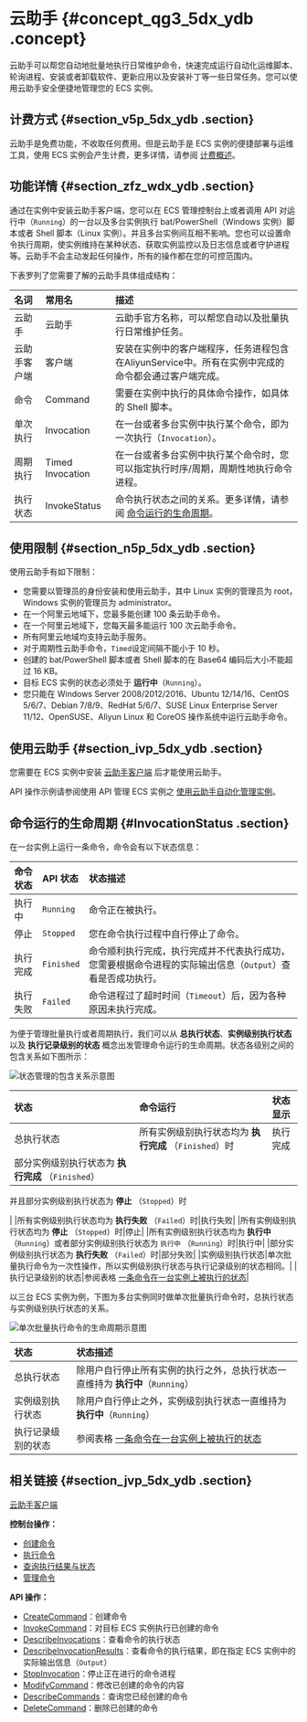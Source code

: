 # 云助手 {#concept_qg3_5dx_ydb .concept}

云助手可以帮您自动地批量地执行日常维护命令，快速完成运行自动化运维脚本、轮询进程、安装或者卸载软件、更新应用以及安装补丁等一些日常任务。您可以使用云助手安全便捷地管理您的 ECS 实例。

## 计费方式 {#section_v5p_5dx_ydb .section}

云助手是免费功能，不收取任何费用。但是云助手是 ECS 实例的便捷部署与运维工具，使用 ECS 实例会产生计费，更多详情，请参阅 [计费概述](../../../../../intl.zh-CN/产品定价/计费概述.md#)。

## 功能详情 {#section_zfz_wdx_ydb .section}

通过在实例中安装云助手客户端，您可以在 ECS 管理控制台上或者调用 API 对运行中（`Running`）的一台以及多台实例执行 bat/PowerShell（Windows 实例）脚本或者 Shell 脚本（Linux 实例）。并且多台实例间互相不影响。您也可以设置命令执行周期，使实例维持在某种状态、获取实例监控以及日志信息或者守护进程等。云助手不会主动发起任何操作，所有的操作都在您的可控范围内。

下表罗列了您需要了解的云助手具体组成结构：

|名词|常用名|描述|
|:-|:--|:-|
|云助手|云助手|云助手官方名称，可以帮您自动以及批量执行日常维护任务。|
|云助手客户端|客户端|安装在实例中的客户端程序，任务进程包含在AliyunService中。所有在实例中完成的命令都会通过客户端完成。|
|命令|Command|需要在实例中执行的具体命令操作，如具体的 Shell 脚本。|
|单次执行|Invocation|在一台或者多台实例中执行某个命令，即为一次执行（`Invocation`）。|
|周期执行|Timed Invocation|在一台或者多台实例中执行某个命令时，您可以指定执行时序/周期，周期性地执行命令进程。|
|执行状态|InvokeStatus|命令执行状态之间的关系。更多详情，请参阅 [命令运行的生命周期](#)。|

## 使用限制 {#section_n5p_5dx_ydb .section}

使用云助手有如下限制：

-   您需要以管理员的身份安装和使用云助手，其中 Linux 实例的管理员为 root，Windows 实例的管理员为 administrator。
-   在一个阿里云地域下，您最多能创建 100 条云助手命令。
-   在一个阿里云地域下，您每天最多能运行 100 次云助手命令。
-   所有阿里云地域均支持云助手服务。
-   对于周期性云助手命令，`Timed`设定间隔不能小于 10 秒。
-   创建的 bat/PowerShell 脚本或者 Shell 脚本的在 Base64 编码后大小不能超过 16 KB。
-   目标 ECS 实例的状态必须处于 **运行中**（`Running`）。
-   您只能在 Windows Server 2008/2012/2016、Ubuntu 12/14/16、CentOS 5/6/7、Debian 7/8/9、RedHat 5/6/7、SUSE Linux Enterprise Server 11/12、OpenSUSE、Aliyun Linux 和 CoreOS 操作系统中运行云助手命令。

## 使用云助手 {#section_ivp_5dx_ydb .section}

您需要在 ECS 实例中安装 [云助手客户端](../../../../../intl.zh-CN/用户指南/云助手/云助手客户端.md#) 后才能使用云助手。

API 操作示例请参阅使用 API 管理 ECS 实例之 [使用云助手自动化管理实例](../../../../../intl.zh-CN/最佳实践/监控/使用云助手自动化管理实例.md#)。

## 命令运行的生命周期 {#InvocationStatus .section}

在一台实例上运行一条命令，命令会有以下状态信息：

|命令状态|API 状态|状态描述|
|:---|:-----|:---|
|执行中|`Running`|命令正在被执行。|
|停止|`Stopped`|您在命令执行过程中自行停止了命令。|
|执行完成|`Finished`|命令顺利执行完成，执行完成并不代表执行成功，您需要根据命令进程的实际输出信息（`Output`）查看是否成功执行。|
|执行失败|`Failed`|命令进程过了超时时间（`Timeout`）后，因为各种原因未执行完成。|

为便于管理批量执行或者周期执行，我们可以从 **总执行状态**、**实例级别执行状态** 以及 **执行记录级别的状态** 概念出发管理命令运行的生命周期。状态各级别之间的包含关系如下图所示：

![](images/5245_zh-CN.png "状态管理的包含关系示意图")

|状态|命令运行|状态显示|
|:-|:---|:---|
|总执行状态|所有实例级别执行状态均为 **执行完成** （`Finished`）时|执行完成|
| 部分实例级别执行状态为 **执行完成** （`Finished`）

 并且部分实例级别执行状态为 **停止** （`Stopped`）时

 |
|所有实例级别执行状态均为 **执行失败** （`Failed`）时|执行失败|
|所有实例级别执行状态均为 **停止** （`Stopped`）时|停止|
|所有实例级别执行状态均为 **执行中** （`Running`）或者部分实例级别执行状态为 `执行中` （`Running`）时|执行中|
|部分实例级别执行状态为 **执行失败** （`Failed`）时|部分失败|
|实例级别执行状态|单次批量执行命令为一次性操作，所以实例级别执行状态与执行记录级别的状态相同。|
|执行记录级别的状态|参阅表格 [一条命令在一台实例上被执行的状态](#)|

以三台 ECS 实例为例，下图为多台实例同时做单次批量执行命令时，总执行状态与实例级别执行状态的关系。

![](images/5246_zh-CN.png "单次批量执行命令的生命周期示意图")

|状态|状态描述|
|:-|:---|
|总执行状态|除用户自行停止所有实例的执行之外，总执行状态一直维持为 **执行中**（`Running`）|
|实例级别执行状态|除用户自行停止之外，实例级别执行状态一直维持为 **执行中**（`Running`）|
|执行记录级别的状态|参阅表格 [一条命令在一台实例上被执行的状态](#)|

## 相关链接 {#section_jvp_5dx_ydb .section}

[云助手客户端](../../../../../intl.zh-CN/用户指南/云助手/云助手客户端.md#)

**控制台操作：**

-   [创建命令](../../../../../intl.zh-CN/用户指南/云助手/新建命令.md#)
-   [执行命令](../../../../../intl.zh-CN/用户指南/云助手/执行命令.md#)
-   [查询执行结果与状态](../../../../../intl.zh-CN/用户指南/云助手/查询执行结果与状态.md#)
-   [管理命令](../../../../../intl.zh-CN/用户指南/云助手/管理命令.md#)

**API 操作：**

-   [CreateCommand](../../../../../intl.zh-CN/API参考/云助手/CreateCommand.md#)：创建命令
-   [InvokeCommand](../../../../../intl.zh-CN/API参考/云助手/InvokeCommand.md#)：对目标 ECS 实例执行已创建的命令
-   [DescribeInvocations](../../../../../intl.zh-CN/API参考/云助手/DescribeInvocations.md#)：查看命令的执行状态
-   [DescribeInvocationResults](../../../../../intl.zh-CN/API参考/云助手/DescribeInvocationResults.md#)：查看命令的执行结果，即在指定 ECS 实例中的实际输出信息（`Output`）
-   [StopInvocation](../../../../../intl.zh-CN/API参考/云助手/StopInvocation.md#)：停止正在进行的命令进程
-   [ModifyCommand](../../../../../intl.zh-CN/API参考/云助手/ModifyCommand.md#)：修改已创建的命令的内容
-   [DescribeCommands](../../../../../intl.zh-CN/API参考/云助手/DescribeCommands.md#)：查询您已经创建的命令
-   [DeleteCommand](../../../../../intl.zh-CN/API参考/云助手/DeleteCommand.md#)：删除已创建的命令

